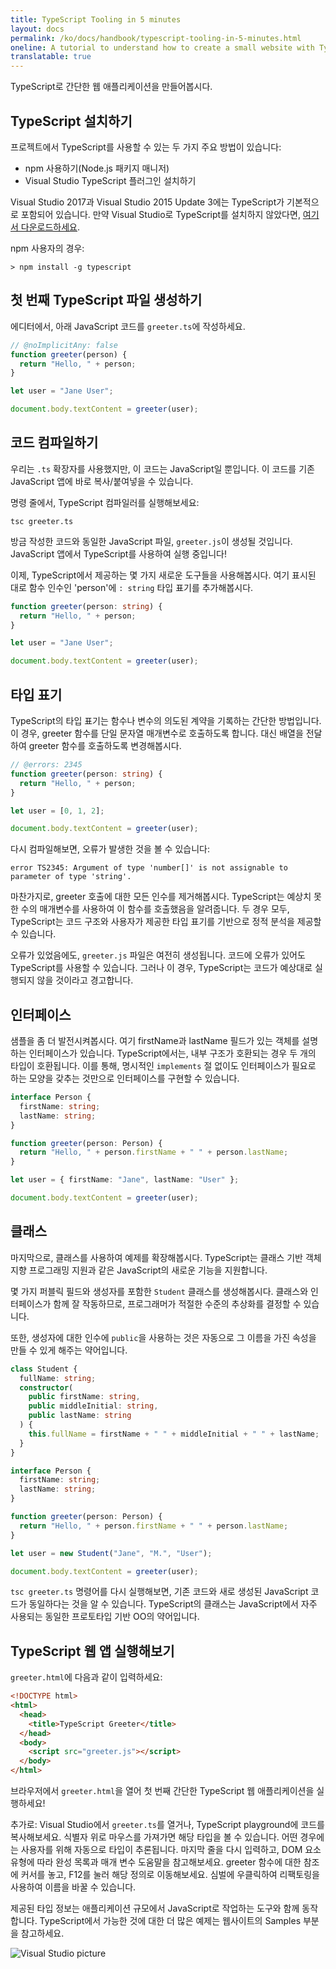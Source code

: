 ```yaml
---
title: TypeScript Tooling in 5 minutes
layout: docs
permalink: /ko/docs/handbook/typescript-tooling-in-5-minutes.html
oneline: A tutorial to understand how to create a small website with TypeScript
translatable: true
---
```


TypeScript로 간단한 웹 애플리케이션을 만들어봅시다.

## TypeScript 설치하기

프로젝트에서 TypeScript를 사용할 수 있는 두 가지 주요 방법이 있습니다:

- npm 사용하기(Node.js 패키지 매니저)
- Visual Studio TypeScript 플러그인 설치하기

Visual Studio 2017과 Visual Studio 2015 Update 3에는 TypeScript가 기본적으로 포함되어 있습니다.
만약 Visual Studio로 TypeScript를 설치하지 않았다면, [여기서 다운로드하세요](/download).

npm 사용자의 경우:

```shell
> npm install -g typescript
```

## 첫 번째 TypeScript 파일 생성하기

에디터에서, 아래 JavaScript 코드를 `greeter.ts`에 작성하세요.

```ts twoslash
// @noImplicitAny: false
function greeter(person) {
  return "Hello, " + person;
}

let user = "Jane User";

document.body.textContent = greeter(user);
```

## 코드 컴파일하기

우리는 `.ts` 확장자를 사용했지만, 이 코드는 JavaScript일 뿐입니다.
이 코드를 기존 JavaScript 앱에 바로 복사/붙여넣을 수 있습니다.

명령 줄에서, TypeScript 컴파일러를 실행해보세요:

```shell
tsc greeter.ts
```

방금 작성한 코드와 동일한 JavaScript 파일, `greeter.js`이 생성될 것입니다.
JavaScript 앱에서 TypeScript를 사용하여 실행 중입니다!

이제, TypeScript에서 제공하는 몇 가지 새로운 도구들을 사용해봅시다.
여기 표시된 대로 함수 인수인 'person'에 `: string` 타입 표기를 추가해봅시다.

```ts twoslash
function greeter(person: string) {
  return "Hello, " + person;
}

let user = "Jane User";

document.body.textContent = greeter(user);
```

## 타입 표기

TypeScript의 타입 표기는 함수나 변수의 의도된 계약을 기록하는 간단한 방법입니다.
이 경우, greeter 함수를 단일 문자열 매개변수로 호출하도록 합니다.
대신 배열을 전달하여 greeter 함수를 호출하도록 변경해봅시다.

```ts twoslash
// @errors: 2345
function greeter(person: string) {
  return "Hello, " + person;
}

let user = [0, 1, 2];

document.body.textContent = greeter(user);
```

다시 컴파일해보면, 오류가 발생한 것을 볼 수 있습니다:

```shell
error TS2345: Argument of type 'number[]' is not assignable to parameter of type 'string'.
```

마찬가지로, greeter 호출에 대한 모든 인수를 제거해봅시다.
TypeScript는 예상치 못한 수의 매개변수를 사용하여 이 함수를 호출했음을 알려줍니다.
두 경우 모두, TypeScript는 코드 구조와 사용자가 제공한 타입 표기를 기반으로 정적 분석을 제공할 수 있습니다.

오류가 있었음에도, `greeter.js` 파일은 여전히 생성됩니다.
코드에 오류가 있어도 TypeScript를 사용할 수 있습니다. 그러나 이 경우, TypeScript는 코드가 예상대로 실행되지 않을 것이라고 경고합니다.

## 인터페이스

샘플을 좀 더 발전시켜봅시다. 여기 firstName과 lastName 필드가 있는 객체를 설명하는 인터페이스가 있습니다.
TypeScript에서는, 내부 구조가 호환되는 경우 두 개의 타입이 호환됩니다.
이를 통해, 명시적인 `implements` 절 없이도 인터페이스가 필요로 하는 모양을 갖추는 것만으로 인터페이스를 구현할 수 있습니다.

```ts twoslash
interface Person {
  firstName: string;
  lastName: string;
}

function greeter(person: Person) {
  return "Hello, " + person.firstName + " " + person.lastName;
}

let user = { firstName: "Jane", lastName: "User" };

document.body.textContent = greeter(user);
```

## 클래스

마지막으로, 클래스를 사용하여 예제를 확장해봅시다.
TypeScript는 클래스 기반 객체 지향 프로그래밍 지원과 같은 JavaScript의 새로운 기능을 지원합니다.

몇 가지 퍼블릭 필드와 생성자를 포함한 `Student` 클래스를 생성해봅시다.
클래스와 인터페이스가 함께 잘 작동하므로, 프로그래머가 적절한 수준의 추상화를 결정할 수 있습니다.

또한, 생성자에 대한 인수에 `public`을 사용하는 것은 자동으로 그 이름을 가진 속성을 만들 수 있게 해주는 약어입니다.

```ts twoslash
class Student {
  fullName: string;
  constructor(
    public firstName: string,
    public middleInitial: string,
    public lastName: string
  ) {
    this.fullName = firstName + " " + middleInitial + " " + lastName;
  }
}

interface Person {
  firstName: string;
  lastName: string;
}

function greeter(person: Person) {
  return "Hello, " + person.firstName + " " + person.lastName;
}

let user = new Student("Jane", "M.", "User");

document.body.textContent = greeter(user);
```

`tsc greeter.ts` 명령어를 다시 실행해보면, 기존 코드와 새로 생성된 JavaScript 코드가 동일하다는 것을 알 수 있습니다.
TypeScript의 클래스는 JavaScript에서 자주 사용되는 동일한 프로토타입 기반 OO의 약어입니다.

## TypeScript 웹 앱 실행해보기

`greeter.html`에 다음과 같이 입력하세요:

```html
<!DOCTYPE html>
<html>
  <head>
    <title>TypeScript Greeter</title>
  </head>
  <body>
    <script src="greeter.js"></script>
  </body>
</html>
```

브라우저에서 `greeter.html`을 열어 첫 번째 간단한 TypeScript 웹 애플리케이션을 실행하세요!

추가로: Visual Studio에서 `greeter.ts`를 열거나, TypeScript playground에 코드를 복사해보세요.
식별자 위로 마우스를 가져가면 해당 타입을 볼 수 있습니다.
어떤 경우에는 사용자를 위해 자동으로 타입이 추론됩니다.
마지막 줄을 다시 입력하고, DOM 요소 유형에 따라 완성 목록과 매개 변수 도움말을 참고해보세요.
greeter 함수에 대한 참조에 커서를 놓고, F12를 눌러 해당 정의로 이동해보세요.
심벌에 우클릭하여 리팩토링을 사용하여 이름을 바꿀 수 있습니다.

제공된 타입 정보는 애플리케이션 규모에서 JavaScript로 작업하는 도구와 함께 동작합니다.
TypeScript에서 가능한 것에 대한 더 많은 예제는 웹사이트의 Samples 부분을 참고하세요.

![Visual Studio picture](/images/docs/greet_person.png)
